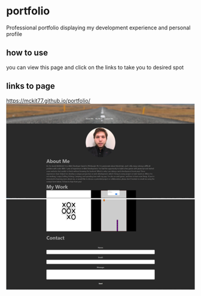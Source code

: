 # portfolio
Professional portfolio displaying my development experience and personal profile


## how to use
you can view this page and click on the links to take you to desired spot

## links to page

https://mckit77.github.io/portfolio/
![Finished image -1](develop/assets/images/done-screenshot-portfolio.PNG)
![Finished image -2](develop/assets/images/done-screenshot-portfolio-2.PNG)